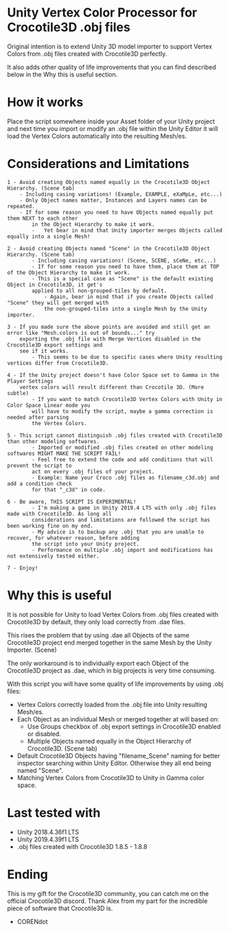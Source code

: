 # Unity Vertex Color Processor for Crocotile3D .obj files

Original intention is to extend Unity 3D model importer to support Vertex Colors
from .obj files created with Crocotile3D perfectly.

It also adds other quality of life improvements that you can find described
below in the Why this is useful section.

# How it works

Place the script somewhere inside your Asset folder of your Unity project and next time
you import or modify an .obj file within the Unity Editor it will load the Vertex Colors 
automatically into the resulting Mesh/es.

# Considerations and Limitations

    1 - Avoid creating Objects named equally in the Crocotile3D Object Hierarchy. (Scene tab) 
        - Including casing variations! (Example, EXAMPLE, eXaMpLe, etc...)
        - Only Object names matter, Instances and Layers names can be repeated.
        - If for some reason you need to have Objects named equally put them NEXT to each other
            in the Object Hierarchy to make it work.
            -   Yet bear in mind that Unity importer merges Objects called equally into a single Mesh!

    2 - Avoid creating Objects named "Scene" in the Crocotile3D Object Hierarchy. (Scene tab)
            - Including casing variations! (Scene, SCENE, sCeNe, etc...)
            - If for some reason you need to have them, place them at TOP of the Object Hierarchy to make it work.
            - This is a special case as "Scene" is the default existing Object in Crocotile3D, it get's
            applied to all non-grouped-tiles by default. 
                - Again, bear in mind that if you create Objects called "Scene" they will get merged with 
                the non-grouped-tiles into a single Mesh by the Unity importer.
            
    3 - If you made sure the above points are avoided and still get an error like "Mesh.colors is out of bounds..." try
        exporting the .obj file with Merge Vertices disabled in the Crocotile3D export settings and 
        see if it works.
            - This seems to be due to specific cases where Unity resulting vertices differ from Crocotile3D.
            
    4 - If the Unity project doesn't have Color Space set to Gamma in the Player Settings 
        vertex colors will result different than Crocotile 3D. (More subtle)
            - If you want to match Crocotile3D Vertex Colors with Unity in Color Space Linear mode you
            will have to modify the script, maybe a gamma correction is needed after parsing
            the Vertex Colors.
            
    5 - This script cannot distinguish .obj files created with Crocotile3D than other modeling softwares. 
            - Imported or modified .obj files created on other modeling softwares MIGHT MAKE THE SCRIPT FAIL!
            - Feel free to extend the code and add conditions that will prevent the script to 
            act on every .obj files of your project. 
            - Example: Name your Croco .obj files as filename_c3d.obj and add a condition check 
            for that "_c3d" in code.        
    
    6 - Be aware, THIS SCRIPT IS EXPERIMENTAL!
            - I'm making a game in Unity 2019.4 LTS with only .obj files made with Crocotile3D. As long all 
            considerations and limitations are followed the script has been working fine on my end.
            - My advice is to backup any .obj that you are unable to recover, for whatever reason, before adding
            the script into your Unity project.
            - Performance on multiple .obj import and modifications has not extensively tested either.

    7 - Enjoy!

# Why this is useful

It is not possible for Unity to load Vertex Colors from .obj files created with Crocotile3D by default, they only load correctly from .dae files.

This rises the problem that by using .dae all Objects of the same Crocotile3D project end merged together in the same Mesh by the Unity Importer. (Scene) 

The only workaround is to individually export each Object of the Crocotile3D project as .dae, which in big projects is very time consuming.

With this script you will have some quality of life improvements by using .obj files:

- Vertex Colors correctly loaded from the .obj file into Unity resulting Mesh/es.
- Each Object as an individual Mesh or merged together at will based on:
    - Use Groups checkbox of .obj export settings in Crocotile3D enabled or disabled.
    - Multiple Objects named equally in the Object Hierarchy of Crocotile3D. (Scene tab)
- Default Crocotile3D Objects having "filename_Scene" naming for better inspector searching within Unity Editor. Otherwise they all end being named "Scene".
- Matching Vertex Colors from Crocotile3D to Unity in Gamma color space.

# Last tested with

- Unity 2018.4.36f1 LTS
- Unity 2019.4.39f1 LTS
- .obj files created with Crocotile3D 1.8.5 - 1.8.8

# Ending

This is my gift for the Crocotile3D community, you can catch me on the official Crocotile3D discord. Thank Alex from my part for the incredible piece of software that Crocotile3D is.
- CORENdot
